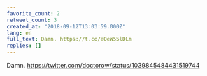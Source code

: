 ```yaml
---
favorite_count: 2
retweet_count: 3
created_at: "2018-09-12T13:03:59.000Z"
lang: en
full_text: Damn. https://t.co/eOeW55lDLm
replies: []
---
```


Damn. <https://twitter.com/doctorow/status/1039845484431519744>
